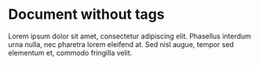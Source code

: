 <h1>Document without tags</h1>

Lorem ipsum dolor sit amet, consectetur adipiscing elit. Phasellus interdum urna
nulla, nec pharetra lorem eleifend at. Sed nisl augue, tempor sed elementum et,
commodo fringilla velit.
